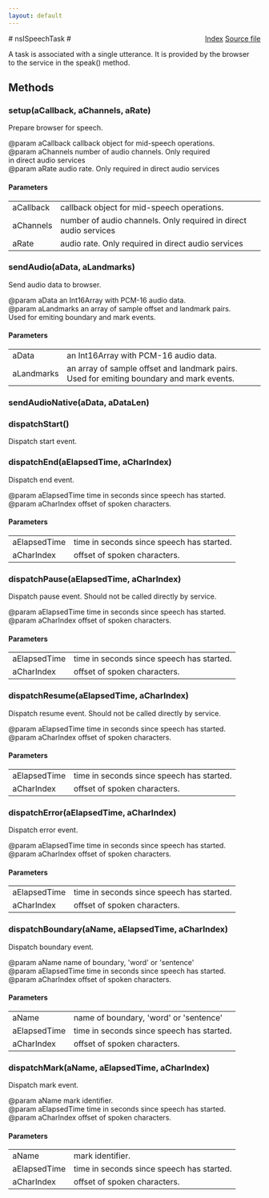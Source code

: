 ```yaml
---
layout: default
---
```

<div class='links' style='float:right'><a href="../index.html">Index</a>
<a href="http://dxr.mozilla.org/mozilla-central/source/dom/media/webspeech/synth/nsISpeechService.idl">Source file</a>
</div>
# nsISpeechTask #
  
A task is associated with a single utterance. It is provided by the browser  
to the service in the speak() method.  
  

## Methods ##

### setup(aCallback, aChannels, aRate) ###
  
Prepare browser for speech.  
  
@param aCallback callback object for mid-speech operations.  
@param aChannels number of audio channels. Only required  
                   in direct audio services  
@param aRate     audio rate. Only required in direct audio services  
  

#### Parameters ####

<table>

<tr>
<td>aCallback</td>
<td>callback object for mid-speech operations.  
</td>
</tr>

<tr>
<td>aChannels</td>
<td>number of audio channels. Only required  
                   in direct audio services  
</td>
</tr>

<tr>
<td>aRate</td>
<td>audio rate. Only required in direct audio services  
</td>
</tr>

</table>

### sendAudio(aData, aLandmarks) ###
  
Send audio data to browser.  
  
@param aData     an Int16Array with PCM-16 audio data.  
@param aLandmarks an array of sample offset and landmark pairs.  
                    Used for emiting boundary and mark events.  
  

#### Parameters ####

<table>

<tr>
<td>aData</td>
<td>an Int16Array with PCM-16 audio data.  
</td>
</tr>

<tr>
<td>aLandmarks</td>
<td>an array of sample offset and landmark pairs.  
                    Used for emiting boundary and mark events.  
</td>
</tr>

</table>

### sendAudioNative(aData, aDataLen) ###

### dispatchStart() ###
  
Dispatch start event.  
  

### dispatchEnd(aElapsedTime, aCharIndex) ###
  
Dispatch end event.  
  
@param aElapsedTime time in seconds since speech has started.  
@param aCharIndex   offset of spoken characters.  
  

#### Parameters ####

<table>

<tr>
<td>aElapsedTime</td>
<td>time in seconds since speech has started.  
</td>
</tr>

<tr>
<td>aCharIndex</td>
<td>offset of spoken characters.  
</td>
</tr>

</table>

### dispatchPause(aElapsedTime, aCharIndex) ###
  
Dispatch pause event. Should not be called directly by service.  
  
@param aElapsedTime time in seconds since speech has started.  
@param aCharIndex   offset of spoken characters.  
  

#### Parameters ####

<table>

<tr>
<td>aElapsedTime</td>
<td>time in seconds since speech has started.  
</td>
</tr>

<tr>
<td>aCharIndex</td>
<td>offset of spoken characters.  
</td>
</tr>

</table>

### dispatchResume(aElapsedTime, aCharIndex) ###
  
Dispatch resume event. Should not be called directly by service.  
  
@param aElapsedTime time in seconds since speech has started.  
@param aCharIndex   offset of spoken characters.  
  

#### Parameters ####

<table>

<tr>
<td>aElapsedTime</td>
<td>time in seconds since speech has started.  
</td>
</tr>

<tr>
<td>aCharIndex</td>
<td>offset of spoken characters.  
</td>
</tr>

</table>

### dispatchError(aElapsedTime, aCharIndex) ###
  
Dispatch error event.  
  
@param aElapsedTime time in seconds since speech has started.  
@param aCharIndex   offset of spoken characters.  
  

#### Parameters ####

<table>

<tr>
<td>aElapsedTime</td>
<td>time in seconds since speech has started.  
</td>
</tr>

<tr>
<td>aCharIndex</td>
<td>offset of spoken characters.  
</td>
</tr>

</table>

### dispatchBoundary(aName, aElapsedTime, aCharIndex) ###
  
Dispatch boundary event.  
  
@param aName        name of boundary, 'word' or 'sentence'  
@param aElapsedTime time in seconds since speech has started.  
@param aCharIndex   offset of spoken characters.  
  

#### Parameters ####

<table>

<tr>
<td>aName</td>
<td>name of boundary, 'word' or 'sentence'  
</td>
</tr>

<tr>
<td>aElapsedTime</td>
<td>time in seconds since speech has started.  
</td>
</tr>

<tr>
<td>aCharIndex</td>
<td>offset of spoken characters.  
</td>
</tr>

</table>

### dispatchMark(aName, aElapsedTime, aCharIndex) ###
  
Dispatch mark event.  
  
@param aName        mark identifier.  
@param aElapsedTime time in seconds since speech has started.  
@param aCharIndex   offset of spoken characters.  
  

#### Parameters ####

<table>

<tr>
<td>aName</td>
<td>mark identifier.  
</td>
</tr>

<tr>
<td>aElapsedTime</td>
<td>time in seconds since speech has started.  
</td>
</tr>

<tr>
<td>aCharIndex</td>
<td>offset of spoken characters.  
</td>
</tr>

</table>
